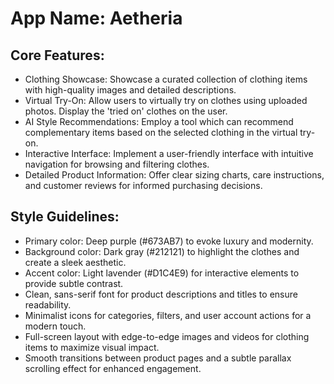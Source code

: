 # **App Name**: Aetheria

## Core Features:

- Clothing Showcase: Showcase a curated collection of clothing items with high-quality images and detailed descriptions.
- Virtual Try-On: Allow users to virtually try on clothes using uploaded photos. Display the 'tried on' clothes on the user.
- AI Style Recommendations: Employ a tool which can recommend complementary items based on the selected clothing in the virtual try-on.
- Interactive Interface: Implement a user-friendly interface with intuitive navigation for browsing and filtering clothes.
- Detailed Product Information: Offer clear sizing charts, care instructions, and customer reviews for informed purchasing decisions.

## Style Guidelines:

- Primary color: Deep purple (#673AB7) to evoke luxury and modernity.
- Background color: Dark gray (#212121) to highlight the clothes and create a sleek aesthetic.
- Accent color: Light lavender (#D1C4E9) for interactive elements to provide subtle contrast.
- Clean, sans-serif font for product descriptions and titles to ensure readability.
- Minimalist icons for categories, filters, and user account actions for a modern touch.
- Full-screen layout with edge-to-edge images and videos for clothing items to maximize visual impact.
- Smooth transitions between product pages and a subtle parallax scrolling effect for enhanced engagement.